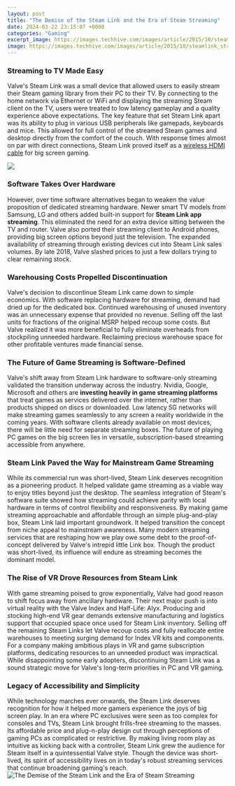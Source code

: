 ```yaml
---
layout: post
title: "The Demise of the Steam Link and the Era of Steam Streaming"
date: 2024-03-22 23:15:07 +0000
categories: "Gaming"
excerpt_image: https://images.techhive.com/images/article/2015/10/steamlink_streaming-100621754-orig.png
image: https://images.techhive.com/images/article/2015/10/steamlink_streaming-100621754-orig.png
---
```


### Streaming to TV Made Easy
Valve's Steam Link was a small device that allowed users to easily stream their Steam gaming library from their PC to their TV. By connecting to the home network via Ethernet or WiFi and displaying the streaming Steam client on the TV, users were treated to low latency gameplay and a quality experience above expectations. 
The key feature that set Steam Link apart was its ability to plug in various USB peripherals like gamepads, keyboards and mice. This allowed for full control of the streamed Steam games and desktop directly from the comfort of the couch. With response times almost on par with direct connections, Steam Link proved itself as a [wireless HDMI cable](https://store.fi.io.vn/work-hard-so-my-st-bernard-live-a-better-dog-lover-2) for big screen gaming.

![](https://www.cjross.net/wp-content/uploads/2015/11/steam-link.jpg)
### Software Takes Over Hardware
However, over time software alternatives began to weaken the value proposition of dedicated streaming hardware. Newer smart TV models from Samsung, LG and others added built-in support for **Steam Link app streaming**. This eliminated the need for an extra device sitting between the TV and router. 
Valve also ported their streaming client to Android phones, providing big screen options beyond just the television. The expanded availability of streaming through existing devices cut into Steam Link sales volumes. By late 2018, Valve slashed prices to just a few dollars trying to clear remaining stock.
### Warehousing Costs Propelled Discontinuation  
Valve's decision to discontinue Steam Link came down to simple economics. With software replacing hardware for streaming, demand had dried up for the dedicated box. Continued warehousing of unused inventory was an unnecessary expense that provided no revenue.
Selling off the last units for fractions of the original MSRP helped recoup some costs. But Valve realized it was more beneficial to fully eliminate overheads from stockpiling unneeded hardware. Reclaiming precious warehouse space for other profitable ventures made financial sense.
### The Future of Game Streaming is Software-Defined
Valve's shift away from Steam Link hardware to software-only streaming validated the transition underway across the industry. Nvidia, Google, Microsoft and others are **investing heavily in game streaming platforms** that treat games as services delivered over the internet, rather than products shipped on discs or downloaded.
Low latency 5G networks will make streaming games seamlessly to any screen a reality worldwide in the coming years. With software clients already available on most devices, there will be little need for separate streaming boxes. The future of playing PC games on the big screen lies in versatile, subscription-based streaming accessible from anywhere.
### Steam Link Paved the Way for Mainstream Game Streaming 
While its commercial run was short-lived, Steam Link deserves recognition as a pioneering product. It helped validate game streaming as a viable way to enjoy titles beyond just the desktop. The seamless integration of Steam's software suite showed how streaming could achieve parity with local hardware in terms of control flexibility and responsiveness. 
By making game streaming approachable and affordable through an simple plug-and-play box, Steam Link laid important groundwork. It helped transition the concept from niche appeal to mainstream awareness. Many modern streaming services that are reshaping how we play owe some debt to the proof-of-concept delivered by Valve's intrepid little Link box. Though the product was short-lived, its influence will endure as streaming becomes the dominant model.
### The Rise of VR Drove Resources from Steam Link
With game streaming poised to grow exponentially, Valve had good reason to shift focus away from ancillary hardware. Their next major push is into virtual reality with the Valve Index and Half-Life: Alyx. Producing and stocking high-end VR gear demands extensive manufacturing and logistics support that occupied space once used for Steam Link inventory. 
Selling off the remaining Steam Links let Valve recoup costs and fully reallocate entire warehouses to meeting surging demand for Index VR kits and components. For a company making ambitious plays in VR and game subscription platforms, dedicating resources to an unneeded product was impractical. While disappointing some early adopters, discontinuing Steam Link was a sound strategic move for Valve's long-term priorities in PC and VR gaming.
### Legacy of Accessibility and Simplicity
While technology marches ever onwards, the Steam Link deserves recognition for how it helped more gamers experience the joys of big screen play. In an era where PC exclusives were seen as too complex for consoles and TVs, Steam Link brought frills-free streaming to the masses. 
Its affordable price and plug-n-play design cut through perceptions of gaming PCs as complicated or restrictive. By making living room play as intuitive as kicking back with a controller, Steam Link grew the audience for Steam itself in a quintessential Valve style. Though the device was short-lived, its spirit of accessibility lives on in today's robust streaming services that continue broadening gaming's reach.
![The Demise of the Steam Link and the Era of Steam Streaming](https://images.techhive.com/images/article/2015/10/steamlink_streaming-100621754-orig.png)